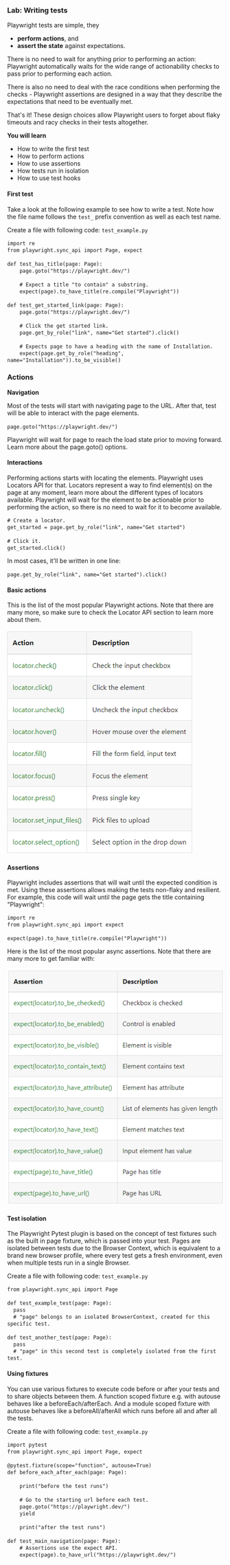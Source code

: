 ### Lab: Writing tests

Playwright tests are simple, they

- **perform actions**, and
- **assert the state** against expectations.

There is no need to wait for anything prior to performing an action: Playwright automatically waits for the wide range of actionability checks to pass prior to performing each action.

There is also no need to deal with the race conditions when performing the checks - Playwright assertions are designed in a way that they describe the expectations that need to be eventually met.

That's it! These design choices allow Playwright users to forget about flaky timeouts and racy checks in their tests altogether.

**You will learn**

- How to write the first test
- How to perform actions
- How to use assertions
- How tests run in isolation
- How to use test hooks

#### First test

Take a look at the following example to see how to write a test. Note how the file name follows the `test_` prefix convention as well as each test name.

Create a file with following code: `test_example.py`

```
import re
from playwright.sync_api import Page, expect

def test_has_title(page: Page):
    page.goto("https://playwright.dev/")

    # Expect a title "to contain" a substring.
    expect(page).to_have_title(re.compile("Playwright"))

def test_get_started_link(page: Page):
    page.goto("https://playwright.dev/")

    # Click the get started link.
    page.get_by_role("link", name="Get started").click()

    # Expects page to have a heading with the name of Installation.
    expect(page.get_by_role("heading", name="Installation")).to_be_visible()
```

### Actions

**Navigation**

Most of the tests will start with navigating page to the URL. After that, test will be able to interact with the page elements.

`page.goto("https://playwright.dev/")`

Playwright will wait for page to reach the load state prior to moving forward. Learn more about the page.goto() options.

#### Interactions

Performing actions starts with locating the elements. Playwright uses Locators API for that. Locators represent a way to find element(s) on the page at any moment, learn more about the different types of locators available. Playwright will wait for the element to be actionable prior to performing the action, so there is no need to wait for it to become available.

```
# Create a locator.
get_started = page.get_by_role("link", name="Get started")

# Click it.
get_started.click()
```

In most cases, it'll be written in one line:

`page.get_by_role("link", name="Get started").click()`

#### Basic actions

This is the list of the most popular Playwright actions. Note that there are many more, so make sure to check the Locator API section to learn more about them.

![](./images/1.png)

#### Assertions

Playwright includes assertions that will wait until the expected condition is met. Using these assertions allows making the tests non-flaky and resilient. For example, this code will wait until the page gets the title containing "Playwright":

```
import re
from playwright.sync_api import expect

expect(page).to_have_title(re.compile("Playwright"))
```

Here is the list of the most popular async assertions. Note that there are many more to get familiar with:

![](./images/2.png)

#### Test isolation

The Playwright Pytest plugin is based on the concept of test fixtures such as the built in page fixture, which is passed into your test. Pages are isolated between tests due to the Browser Context, which is equivalent to a brand new browser profile, where every test gets a fresh environment, even when multiple tests run in a single Browser.

Create a file with following code: `test_example.py`

```
from playwright.sync_api import Page

def test_example_test(page: Page):
  pass
  # "page" belongs to an isolated BrowserContext, created for this specific test.

def test_another_test(page: Page):
  pass
  # "page" in this second test is completely isolated from the first test.
```

#### Using fixtures

You can use various fixtures to execute code before or after your tests and to share objects between them. A function scoped fixture e.g. with autouse behaves like a beforeEach/afterEach. And a module scoped fixture with autouse behaves like a beforeAll/afterAll which runs before all and after all the tests.

Create a file with following code: `test_example.py`

```
import pytest
from playwright.sync_api import Page, expect

@pytest.fixture(scope="function", autouse=True)
def before_each_after_each(page: Page):
    
    print("before the test runs")

    # Go to the starting url before each test.
    page.goto("https://playwright.dev/")
    yield
    
    print("after the test runs")

def test_main_navigation(page: Page):
    # Assertions use the expect API.
    expect(page).to_have_url("https://playwright.dev/")
```
